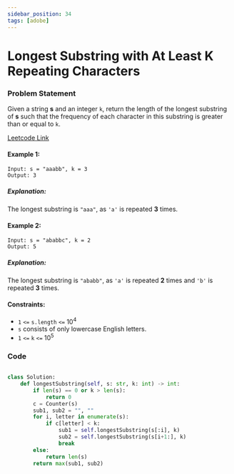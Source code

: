 ```yaml
---
sidebar_position: 34
tags: [adobe]
---
```


# Longest Substring with At Least K Repeating Characters

### Problem Statement

Given a string **s** and an integer `k`, return the length of the longest substring of **s** such that the frequency of each character in this substring is greater than or equal to `k`.

[Leetcode Link](https://leetcode.com/problems/longest-substring-with-at-least-k-repeating-characters/)

#### Example 1:

```
Input: s = "aaabb", k = 3
Output: 3
```

##### Explanation:

The longest substring is `"aaa"`, as `'a'` is repeated **3** times.

#### Example 2:

```
Input: s = "ababbc", k = 2
Output: 5
```

##### Explanation:

The longest substring is `"ababb"`, as `'a'` is repeated **2** times and `'b'` is repeated **3** times.

#### Constraints:

- `1` `<=` `s.length` `<=` 10<sup>4</sup>
- `s` consists of only lowercase English letters.
- `1` `<=` `k` `<=` 10<sup>5</sup>

### Code

```python title="Python Code"

class Solution:
    def longestSubstring(self, s: str, k: int) -> int:
        if len(s) == 0 or k > len(s):
            return 0
        c = Counter(s)
        sub1, sub2 = "", ""
        for i, letter in enumerate(s):
            if c[letter] < k:
                sub1 = self.longestSubstring(s[:i], k)
                sub2 = self.longestSubstring(s[i+1:], k)
                break
        else:
            return len(s)
        return max(sub1, sub2)

```

